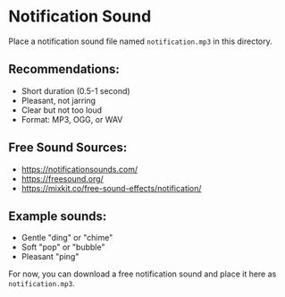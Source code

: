 # Notification Sound

Place a notification sound file named `notification.mp3` in this directory.

## Recommendations:
- Short duration (0.5-1 second)
- Pleasant, not jarring
- Clear but not too loud
- Format: MP3, OGG, or WAV

## Free Sound Sources:
- https://notificationsounds.com/
- https://freesound.org/
- https://mixkit.co/free-sound-effects/notification/

## Example sounds:
- Gentle "ding" or "chime"
- Soft "pop" or "bubble"
- Pleasant "ping"

For now, you can download a free notification sound and place it here as `notification.mp3`.
